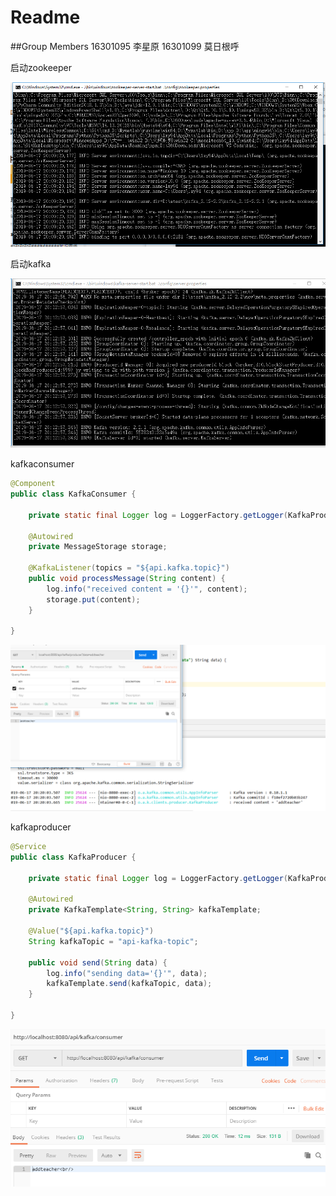 # Readme

##Group Members
16301095 李星原
16301099 莫日根呼

启动zookeeper

![1560773387038](src/img/1560773387038.png)

启动kafka

![1560773594998](src/img/1560773594998.png)



kafkaconsumer

```java
@Component
public class KafkaConsumer {

    private static final Logger log = LoggerFactory.getLogger(KafkaProducer.class);

    @Autowired
    private MessageStorage storage;

    @KafkaListener(topics = "${api.kafka.topic}")
    public void processMessage(String content) {
        log.info("received content = '{}'", content);
        storage.put(content);
    }

}
```

![1560774034196](src/img/1560774034196.png)

kafkaproducer

```java
@Service
public class KafkaProducer {

    private static final Logger log = LoggerFactory.getLogger(KafkaProducer.class);
    
    @Autowired
    private KafkaTemplate<String, String> kafkaTemplate;
    
    @Value("${api.kafka.topic}")
    String kafkaTopic = "api-kafka-topic";
    
    public void send(String data) {
        log.info("sending data='{}'", data);
        kafkaTemplate.send(kafkaTopic, data);
    }

}
```

![1560774082869](src/img/1560774082869.png)

